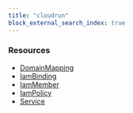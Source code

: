 ```yaml
---
title: "cloudrun"
block_external_search_index: true
---
```


<!-- WARNING: this file was generated by Pulumi Docs Generator. -->
<!-- Do not edit by hand unless you're certain you know what you are doing! -->

<h3>Resources</h3>
<ul class="api">
    <li><a href="domainmapping"><span class="symbol resource"></span>DomainMapping</a></li>
    <li><a href="iambinding"><span class="symbol resource"></span>IamBinding</a></li>
    <li><a href="iammember"><span class="symbol resource"></span>IamMember</a></li>
    <li><a href="iampolicy"><span class="symbol resource"></span>IamPolicy</a></li>
    <li><a href="service"><span class="symbol resource"></span>Service</a></li>
</ul>

